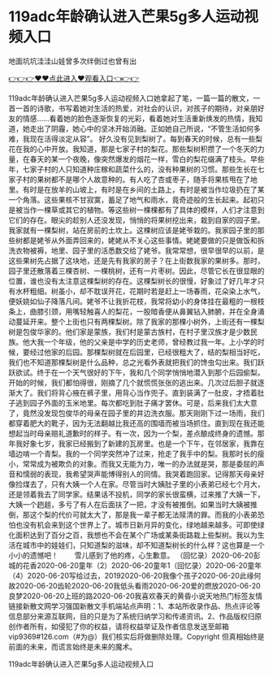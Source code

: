 # 119adc年龄确认进入芒果5g多人运动视频入口
地面坑坑洼洼山娃曾多次绊倒过也曾有出

<a href="https://github.com/getmal/fdwwt/issues/2">👉👉👉♥♥点此进入♥观看入口👈👉👉</a>

119adc年龄确认进入芒果5g多人运动视频入口她拿起了笔，一篇一篇的散文，一首一首的诗歌，书写着她对生活的热爱，对社会的认识，对孩子的期待，对亲朋好友的情感……看着她的脸色逐渐恢复的光彩，看着她对生活重新焕发的热情，我知道，她走出了阴霾，她心中的坚冰开始消融。正如她自己所说，“不管生活如何多难，我现在活得淡定从容”。
好久没有见到梨树了。每到春天的时候，总有一些梨花在我的心中开放。我知道，那是七家子村的梨花。那些梨树积攒了一个冬天的力量，在春天的某一个夜晚，像突然爆发的烟花一样，雪白的梨花缀满了枝头。早些年，七家子村的人只知道种庄稼和蔬菜什么的，没有种果树的习惯。那些生长在七家子村的果树都不是哪个人故意种的。有人吃了杏或枣子，随手将果核甩在了地里。有时是在放羊的山坡上，有时是在乡间的土路上，有时是被当作垃圾扔在了某一个角落。这些果核不甘寂寞，蓄足了地气和雨水，竟奇迹般的生长起来。起初只是被当作一棵草或其它的植物。等这些树一棵棵都有了具体的模样，人们才注意到它们的存在。眼尖的趁别人还没发现，悄悄的将果树挖出来，栽到自家的园子里。我家就有一棵梨树，站在房前的土坎上。这棵树应该是姥爷栽的。我家园子里的那些树都是姥爷从外面弄回来的，姥姥从不关心这些事情。姥姥要做的只是做饭和拆洗衣物被褥，地里、园子里的活悉数交给了姥爷。我常常想，很早很早的以前，是这些果树先占据了这块地，还是先有我家的房子？在上街数我家的果树多。那时，园子里还散落着三棵杏树、一棵桃树，还有一片枣树。因此，尽管它长在很显眼的位置，谁也没有太注意这棵梨树的存在。这棵梨树长的很慢，好象过了好几年才只有水杯粗细。树虽小，却不耽误开花，花期时若是赶上一场春雨，花朵染上水气，便妖娆如仙子降落凡间。姥爷不让我折花枝，我常将幼小的身体挂在最粗的一根枝条上，曲膝引颈，用嘴轻触喜人的梨花，一股暗香便从鼻翼钻入肺腑，并在全身涌动蔓延开来。整个上街也只有两棵梨树。除了我家的那棵小树外，上街还有一棵梨树是包俊华家的。他们家是蒙族，我们村是蒙古族村，在村子里汉族才是少数民族。他大我一个年级，他的父亲是中学的历史老师，曾经教过我一年。上小学的时候，要经过他家的后园。那棵梨树就在后园里，已经很粗大了，结的梨相当好吃，我们也不知道那棵梨树是什么品种，总之光看外表就把我们的馋虫勾出来。我们跃跃欲试。终于在一个天气很好的下午，我和几个同学悄悄地潜入到那个后园偷梨。开始的时候，我们都怕得很，刚摘了几个就慌慌张张的逃出来。几次过后胆子就逐渐大了。我们将背心掖在裤子里，用背心当作兜子。直到装满了一肚皮，才捂着肚子逃到园子外面的玉米地里。每次都吃到肚子痛才罢休。可是，后来我们太大意了，竟然没发现包俊华的母亲在园子里的井边洗衣服。那天刚刚下过一场雨，我们都穿着肥大的靴子，因为无法翻越比我还高的围墙而被当场抓住。直到现在我还能想起当时母亲赔礼道歉时的样子。有一次，因为一个梨，差点酿成终身的遗憾。那年我好象七岁，我家已经搬到了新建的瓦房里。也是一个下午，在邻居家，我靠在墙边啃一个青梨。我的一个同学突然冲了过来，抢走了我手中的梨。我那时长的瘦小，常常成为被欺负的对象。而我又无能为力，唯一的办法就是哭，那是委屈的声音和懦弱的表现，我希望哭声能博得别人的同情。我哭着跑回家。记得那天母亲好像捡煤去了，只有大姨一个人在家。尽管当时大姨肚子里的小表弟已经七个月大，还是领着我去了同学家。结果话不投机，同学的家长很蛮横，过来推了大姨一下，大姨一个趔趄，多亏了有人在后面扶了一把，才没有被推倒。如果当时大姨被推倒，那这个梨的代价可就太大了，那是我一辈子都无法赎清的罪。而我的小表弟恐怕也没有机会来到这个世界上了。城市日新月异的变化，绿地越来越多。可即使绿化面积达到了百分之百，我想也不会在某个广场或某条街路栽上些梨树。我以为生活在城市中的娃娃们，只知道梨的滋味，却不知道梨树长的什么样？这也算是一个小小的遗憾吧！
　　雪儿感到了他的疼，心生歉意。
（回忆录）2020-06-20彭城的花香2020-06-20童年（2）2020-06-20童年1（回忆录）2020-06-20童年（4）2020-06-20写给过去，20192020-06-20我像个孩子2020-06-20此缘何故2020-06-20齿轮2020-06-20我低头看雨2020-06-20爱的燃放2020-06-20良梦2020-06-20上班的路2020-06-20我喜欢春天的黄昏小说天地热门标签友情链接新散文网学习强国新散文手机端站点声明：1、本站所收录作品、热点评论等信息部分来源互联网，目的只是为了系统归纳学习和传递资讯。2、作品版权归原创作者所有，如侵犯了你的权益，请将权益举证及作者信息发送至邮箱vip9369#126.com（#为@）我们核实后将做删除处理。Copyright
但真相始终是前面的未来，而谎言始终是未来的魔术。

119adc年龄确认进入芒果5g多人运动视频入口
